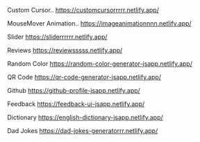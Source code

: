 Custom Cursor..
https://customcursorrrrr.netlify.app/

MouseMover Animation..
https://imageanimationnnn.netlify.app/

Slider
https://sliderrrrrr.netlify.app/

Reviews
https://reviewsssss.netlify.app/

Random Color
https://random-color-generator-jsapp.netlify.app/

QR Code
https://qr-code-generator-jsapp.netlify.app/


Github
https://github-profile-jsapp.netlify.app/

Feedback
https://feedback-ui-jsapp.netlify.app/

Dictionary
https://english-dictionary-jsapp.netlify.app/


Dad Jokes
https://dad-jokes-generatorrr.netlify.app/
